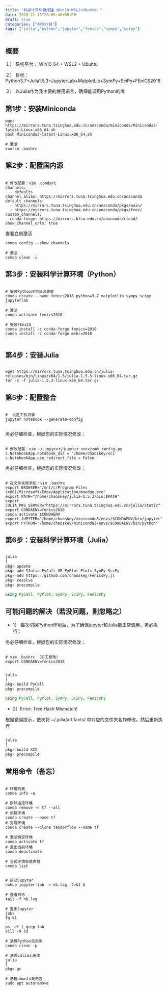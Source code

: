 ```yaml
---
title: "科学计算环境搭建（Win10+WSL2+Ubuntu）"
date: 2020-11-13T20:09:40+08:00
draft: true
categories: ["科学计算"]
tags: ["julia","python","jupyter","fenics","sympy","scipy"]
---
```


## 概要

１） 系统平台：  Win10_64  + WSL2 + Ubuntu

２） 目标：Python3.7+Julia1.5.3+JupyterLab+MatplotLib+SymPy+SciPy+FEniCS2018

３） 以Julia作为我主要的使用语言，确保能调用Python的库

<!--more-->

## 第1步：安装Miniconda

```shell
wget https://mirrors.tuna.tsinghua.edu.cn/anaconda/miniconda/Miniconda3-latest-Linux-x86_64.sh
bash Miniconda3-latest-Linux-x86_64.sh

# 激活
source .bashrc 
```

## 第2步：配置国内源

```text

# 修改配置：vim .condarc
channels:
  - defaults
channel_alias: https://mirrors.tuna.tsinghua.edu.cn/anaconda
default_channels:
  - https://mirrors.tuna.tsinghua.edu.cn/anaconda/pkgs/main/
  - https://mirrors.tuna.tsinghua.edu.cn/anaconda/pkgs/free/
custom_channels:
  conda-forge: https://mirrors.bfsu.edu.cn/anaconda/cloud/
show_channel_urls: true

```

查看立刻激活

```shell
conda config --show channels

# 激活
conda clean -i 

```

## 第3步：安装科学计算环境（Python）

```shell

# 安装Python环境及必装库
conda create --name fenics2018 python=3.7 matplotlib sympy scipy jupyterlab

# 激活
conda activate fenics2018

# 安装FEniCS
conda install -c conda-forge fenics=2018
conda install -c conda-forge mshr=2018


```

## 第4步：安装Julia

```shell

wget https://mirrors.tuna.tsinghua.edu.cn/julia-releases/bin/linux/x64/1.5/julia-1.5.3-linux-x86_64.tar.gz
tar -x -f julia-1.5.3-linux-x86_64.tar.gz

```

## 第5步：配置整合

```shell

#  设定工作目录
jupyter notebook --generate-config


```
务必仔细检查，根据您的实际情况修改：

```text

# 修改配置：vim ~/.jupyter/jupyter_notebook_config.py
c.NotebookApp.notebook_dir = '/home/chaoskey/sci'
c.NotebookApp.use_redirect_file = False

```

务必仔细检查，根据您的实际情况修改：

```text

# 在文件末尾添加：vim .bashrc
export BROWSER='/mnt/c/Program Files (x86)/Microsoft/Edge/Application/msedge.exe'
export PATH="/home/chaoskey/julia-1.5.3/bin:$PATH"
export JULIA_PKG_SERVER="https://mirrors.tuna.tsinghua.edu.cn/julia/static"
export CONDAENV=fenics2018
conda activate $CONDAENV
export JUPYTER="/home/chaoskey/miniconda3/envs/$CONDAENV/bin/jupyter"
export PYTHON="/home/chaoskey/miniconda3/envs/$CONDAENV/bin/python"

```

## 第6步：安装科学计算环境（Julia）

```julia

julia
]
pkg> update
pkg> add IJulia PyCall GR PyPlot Plots SymPy SciPy
pkg> add https://github.com/chaoskey/FenicsPy.jl
pkg> resolve
pkg> precompile

using PyCall, PyPlot, SymPy, SciPy, FenicsPy

```

## 可能问题的解决（若没问题，则忽略之）

- 1） 每次切换Python环境后，为了确保jupyter和Julia能正常调用，务必执行：

务必仔细检查，根据您的实际情况修改：

```text

# vim .bashrc （手工修改）
export CONDAENV=fenics2018

```

```julia

julia
]
pkg> build PyCall
pkg> precompile

using PyCall, PyPlot, SymPy, SciPy, FenicsPy

```

- 2）Error: Tree Hash Mismatch!

根据错误提示，依次将 ~/.julia/artifacts/ 中对应的文件夹名作修改，然后重新执行


```julia

julia
]
pkg> build XXX
pkg> precompile


```


## 常用命令（备忘）

```shell

# 环境列表
conda info -e

# 删除指定环境
conda remove -n tf --all
# 创建环境 
conda create --name tf     
# 克隆环境
conda create --clone tensorflow --name tf  

# 激活特定环境
conda activate tf  
# 退出当前环境 
conda deactivate  

# 当前环境安装库包
conda list 


# 启动Jupyter
nohup jupyter-lab  > nb.log  2>&1 & 

# 查看日志
tail -f nb.log

# 退出Jupyter
jobs
fg %1

ps -ef | grep lab
kill -9 id

# 清理Python无用库
conda clean -p

# 清理Julia无用库
julia
]
pkg> gc

# 清理ubuntu无用包
sudo apt autoremove

```

